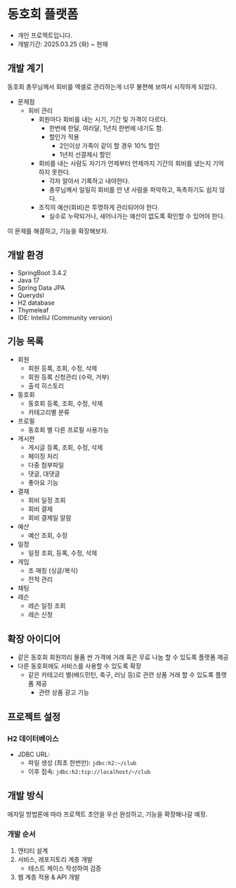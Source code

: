 # 동호회 플랫폼

- 개인 프로젝트입니다.
- 개발기간: 2025.03.25 (화) ~ 현재

## 개발 계기

동호회 총무님께서 회비를 엑셀로 관리하는게 너무 불편해 보여서 시작하게 되었다.

- 문제점
  - 회비 관리
    - 회원마다 회비를 내는 시기, 기간 및 가격이 다르다.
      - 한번에 한달, 여러달, 1년치 한번에 내기도 함.
      - 할인가 적용
        - 2인이상 가족이 같이 할 경우 10% 할인
        - 1년치 선결제시 할인
    - 회비를 내는 사람도 자기가 언제부터 언제까지 기간의 회비를 냈는지 기억하지 못한다.
      - 각자 알아서 기록하고 내야한다.
      - 총무님께서 일일히 회비를 안 낸 사람을 파악하고, 독촉하기도 쉽지 않다.
    - 조직의 예산(회비)은 투명하게 관리되어야 한다.
      - 실수로 누락되거나, 새어나가는 예산이 없도록 확인할 수 있어야 한다.

이 문제를 해결하고, 기능을 확장해보자.

## 개발 환경

- SpringBoot 3.4.2
- Java 17
- Spring Data JPA
- Querydsl
- H2 database
- Thymeleaf
- IDE: IntelliJ (Community version)

## 기능 목록

- 회원
  - 회원 등록, 조회, 수정, 삭제
  - 회원 등록 신청관리 (수락, 거부)
  - 출석 히스토리
- 동호회
  - 동호회 등록, 조회, 수정, 삭제
  - 카테고리별 분류
- 프로필
  - 동호회 별 다른 프로필 사용가능
- 게시판
  - 게시글 등록, 조회, 수정, 삭제
  - 페이징 처리
  - 다중 첨부파일
  - 댓글, 대댓글
  - 좋아요 기능
- 결재
  - 회비 일정 조회
  - 회비 결제
  - 회비 결제일 알람
- 예산
  - 예산 조회, 수정
- 일정
  - 일정 조회, 등록, 수정, 삭제
- 게임
  - 조 매칭 (싱글/복식)
  - 전적 관리
- 채팅
- 레슨
  - 레슨 일정 조회
  - 레슨 신청

## 확장 아이디어

- 같은 동호회 회원끼리 물품 싼 가격에 거래 혹은 무료 나눔 할 수 있도록 플랫폼 제공
- 다른 동호회에도 서비스를 사용할 수 있도록 확장
  - 같은 카테고리 별(배드민턴, 축구, 러닝 등)로 관련 상품 거래 할 수 있도록 플랫폼 제공
    - 관련 상품 광고 기능

## 프로젝트 설정

### H2 데이터베이스

- JDBC URL:
  - 파일 생성 (최초 한번만): `jdbc:h2:~/club`
  - 이후 접속: `jdbc:h2:tcp://localhost/~/club`

## 개발 방식

애자일 방법론에 따라 프로젝트 초안을 우선 완성하고, 기능을 확장해나갈 예정.

### 개발 순서

1. 엔티티 설계
2. 서비스, 레포지토리 계층 개발
   - 테스트 케이스 작성하여 검증
3. 웹 계층 적용 & API 개발